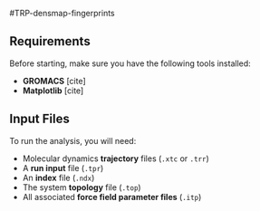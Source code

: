 #TRP-densmap-fingerprints

## Requirements

Before starting, make sure you have the following tools installed:

- **GROMACS** [cite]
- **Matplotlib** [cite]

## Input Files

To run the analysis, you will need:

- Molecular dynamics **trajectory** files (`.xtc` or `.trr`)
- A **run input** file (`.tpr`)
- An **index** file (`.ndx`)
- The system **topology** file (`.top`)
- All associated **force field parameter files** (`.itp`)
